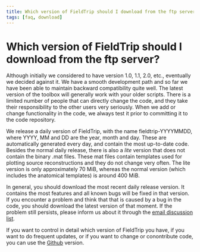 ```yaml
---
title: Which version of FieldTrip should I download from the ftp server?
tags: [faq, download]
---
```


# Which version of FieldTrip should I download from the ftp server?

Although initially we considered to have version 1.0, 1.1, 2.0, etc., eventually we decided against it. We have a smooth development path and so far we have been able to maintain backward compatibility quite well. The latest version of the toolbox will generally work with your older scripts. There is a limited number of people that can directly change the code, and they take their responsibility to the other users very seriously. When we add or change functionality in the code, we always test it prior to committing it to the code repository.

We release a daily version of FieldTrip, with the name fieldtrip-YYYYMMDD, where YYYY, MM and DD are the year, month and day. These are automatically generated every day, and contain the most up-to-date code. Besides the normal daily release, there is also a _lite_ version that does not contain the binary .mat files. These mat files contain templates used for plotting source reconstructions and they do not change very often. The lite version is only approximately 70 MiB, whereas the normal version (which includes the anatomical templates) is around 400 MiB.

In general, you should download the most recent daily release version. It contains the most features and all known bugs will be fixed in that version. If you encounter a problem and think that that is caused by a bug in the code, you should download the latest version of that moment. If the problem still persists, please inform us about it through the [email discussion list](/discussion_list).

If you want to control in detail which version of FieldTrip you have, if you want to do frequent updates, or if you want to change or conontribute code, you can use the [Github](/development/git) version.
